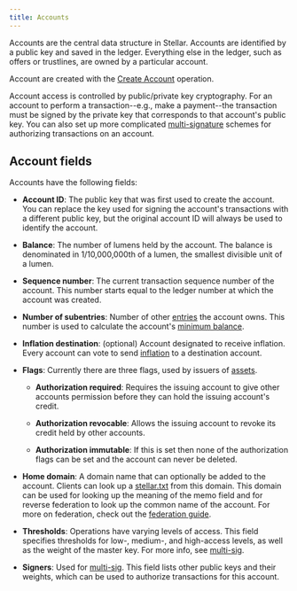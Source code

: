 ```yaml
---
title: Accounts
---
```


Accounts are the central data structure in Stellar. Accounts are identified by a public key and saved in the ledger.
Everything else in the ledger, such as offers or trustlines, are owned by a particular account.

Account are created with the [Create Account](./list-of-operations.md#create-account) operation. 

Account access is controlled by public/private key cryptography. For an account to perform a transaction--e.g., make a
payment--the transaction must be signed by the private key that corresponds to that account's public key. You can also
set up more complicated [multi-signature](./multi-sig.md) schemes for authorizing transactions on an account.


## Account fields

Accounts have the following fields:

- **Account ID**: The public key that was first used to create the account. You can replace the key used for signing the account's transactions with a different public key, but the original account ID will always be used to identify the account. 

- **Balance**: The number of lumens held by the account. The balance is denominated in 1/10,000,000th of a lumen, the smallest divisible unit of a lumen.

- **Sequence number**: The current transaction sequence number of the account. This number starts equal to the ledger number at which the account was created. 

- **Number of subentries**: Number of other [entries](./ledger.md#ledger-entries) the account owns. This number is used to calculate the account's [minimum balance](./fees.md#minimum-balance).

- **Inflation destination**: (optional) Account designated to receive inflation. Every account can vote to send [inflation](./inflation.md) to a destination account.  

- **Flags**: Currently there are three flags, used by issuers of [assets](./assets.md).

  - **Authorization required**: Requires the issuing account to give other accounts permission before they can hold the issuing account's credit.

  - **Authorization revocable**: Allows the issuing account to revoke its credit held by other accounts.

  - **Authorization immutable**: If this is set then none of the authorization flags can be set and the account can never be deleted.

- **Home domain**: A domain name that can optionally be added to the account. Clients can look up a [stellar.txt](./stellar.txt.md) from this domain. This domain can be used for looking up the meaning of the memo field and for reverse federation to look up the common name of the account. For more on federation, check out the [federation guide](./federation.md).

- **Thresholds**: Operations have varying levels of access. This field specifies thresholds for low-, medium-, and high-access levels, as well as the weight of the master key. For more info, see [multi-sig](./multi-sig.md).

- **Signers**: Used for [multi-sig](./multi-sig.md). This field lists other public keys and their weights, which can be used to authorize transactions for this account.



